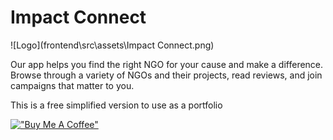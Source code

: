 
# Impact Connect

![Logo](frontend\src\assets\Impact Connect.png)

Our app helps you find the right NGO for your cause and make a difference. Browse through a variety of NGOs and their projects, read reviews, and join campaigns that matter to you.

This is a free simplified version to use as a portfolio


[!["Buy Me A Coffee"](https://www.buymeacoffee.com/assets/img/custom_images/orange_img.png)](https://www.buymeacoffee.com/mateussiil)


